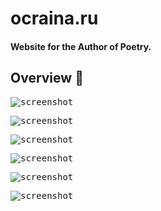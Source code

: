 # ocraina.ru
#### Website for the Author of Poetry.

## Overview :crystal_ball:

<kbd><img src="https://user-images.githubusercontent.com/56264511/175811890-8ee35c70-2236-4f5c-a11d-cc57c45444fe.png" alt="screenshot"></kbd>

<kbd><img src="https://user-images.githubusercontent.com/56264511/175811903-48258833-b225-4f7a-a007-bf4c653d6103.png" alt="screenshot"></kbd>

<kbd><img src="https://user-images.githubusercontent.com/56264511/175811846-b01add1c-491a-4f5b-9233-8e29e063c7a7.png" alt="screenshot"></kbd>

<kbd><img src="https://user-images.githubusercontent.com/56264511/175811930-941399ca-cfb0-4106-8140-758329147edd.png" alt="screenshot"></kbd>

<kbd><img src="https://user-images.githubusercontent.com/56264511/175811953-01d9b999-3c63-45d5-8ee1-7c48a83271bb.png" alt="screenshot"></kbd>

<kbd><img src="https://user-images.githubusercontent.com/56264511/175811978-71bc26a0-c8aa-4f9d-a92f-42d9907e0197.png" alt="screenshot"></kbd>
